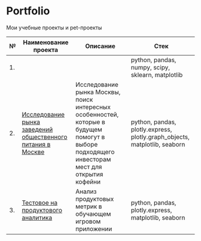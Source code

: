 # Portfolio
Мои учебные проекты и pet-проекты 

| №    | Наименование проекта                | Описание                                                     | Стек                                                         |
| ---- | ------------------------------------------------------------ | ------------------------------------------------------------ | ------------------------------------------------------------ |
| 1.   | []() |  <br/> <br/> | python, pandas, numpy, scipy, sklearn, matplotlib       |
| 2.   | [Исследование рынка заведений общественного питания в Москве](https://github.com/Brodnevyo/Portfolio/blob/main/Rinok_obshepit/rinok_obshepit.ipynb) | Исследование рынка Москвы, поиск интересных особенностей, которые в будущем помогут в выборе подходящего инвесторам мест для открытия кофейни| python, pandas, plotly.express, plotly.graph_objects, matplotlib, seaborn |
| 3.   | [Тестовое на продуктового аналитика](https://github.com/Brodnevyo/Portfolio/blob/main/Product%20metrics/product_metrics.ipynb) | Анализ продуктовых метрик в обучающем игровом приложении             | python, pandas, plotly.express, matplotlib, seaborn|
